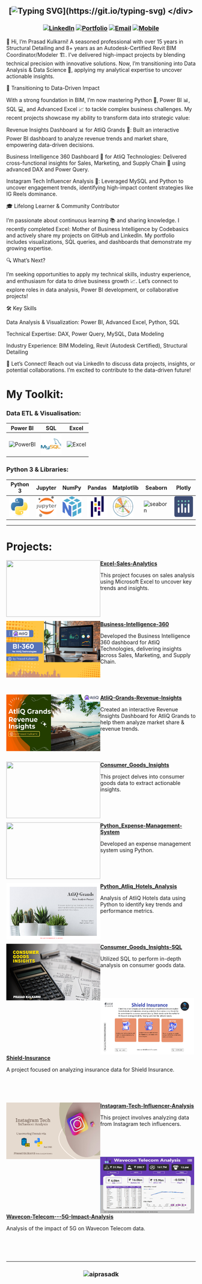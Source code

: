 <!-- ## <img src="https://storage.googleapis.com/gweb-cloudblog-publish/original_images/DataAnalytics.gif" width="60%" height="60%" align="center"> -->

## <div align="center"> [![Typing SVG](https://readme-typing-svg.demolab.com?font=Fira+Code&weight=600&size=27&duration=1000&pause=1500&center=true&vCenter=true&width=600&height=100&lines=Hi!+I+am+Prasad+Kulkarni.;I+am+a+Aspiring+Data+Analyst.;Checkout+my+Github+Portfolio+🥋!)](https://git.io/typing-svg) </div>

### <div align="center"> [![LinkedIn](https://img.shields.io/badge/|-LinkedIn-informational?style=flat&logo=linkedin&logoColor=white&color=orange)](https://www.linkedin.com/in/prasad7k) [![Portfolio](https://img.shields.io/badge/|-Portfolio-333333?style=flat&logo=affine&logoColor=white&color=orange)](https://codebasics.io/portfolio/Prasad-Kulkarni) [![Email](https://img.shields.io/badge/|-Email-D14836?style=flat&logo=gmail&logoColor=white&color=orange)](mailto:aiprasadk@gmail.com) [![Mobile](https://img.shields.io/badge/|-(+91)9028966077-6AA84F?style=flat&logo=allocine&logoColor=white&color=orange)]() </div>

👋 Hi, I’m Prasad Kulkarni! A seasoned professional with over 15 years in Structural Detailing and 8+ years as an Autodesk-Certified Revit BIM Coordinator/Modeler 🏗️. I’ve delivered high-impact projects by blending technical precision with innovative solutions. Now, I’m transitioning into Data Analysis & Data Science 🚀, applying my analytical expertise to uncover actionable insights.

🚀 Transitioning to Data-Driven Impact

With a strong foundation in BIM, I’m now mastering Python 🐍, Power BI 📊, SQL 💻, and Advanced Excel 📈 to tackle complex business challenges. My recent projects showcase my ability to transform data into strategic value:

Revenue Insights Dashboard 📊 for AtliQ Grands 🏨: Built an interactive Power BI dashboard to analyze revenue trends and market share, empowering data-driven decisions.

Business Intelligence 360 Dashboard 💼 for AtliQ Technologies: Delivered cross-functional insights for Sales, Marketing, and Supply Chain 🚚 using advanced DAX and Power Query.

Instagram Tech Influencer Analysis 📱: Leveraged MySQL and Python to uncover engagement trends, identifying high-impact content strategies like IG Reels dominance.

🎓 Lifelong Learner & Community Contributor

I’m passionate about continuous learning 📚 and sharing knowledge. I recently completed Excel: Mother of Business Intelligence by Codebasics and actively share my projects on GitHub and LinkedIn. My portfolio includes visualizations, SQL queries, and dashboards that demonstrate my growing expertise.

🔍 What’s Next?

I’m seeking opportunities to apply my technical skills, industry experience, and enthusiasm for data to drive business growth 📈. Let’s connect to explore roles in data analysis, Power BI development, or collaborative projects!

🛠️ Key Skills

Data Analysis & Visualization: Power BI, Advanced Excel, Python, SQL

Technical Expertise: DAX, Power Query, MySQL, Data Modeling

Industry Experience: BIM Modeling, Revit (Autodesk Certified), Structural Detailing

🤝 Let’s Connect! Reach out via LinkedIn to discuss data projects, insights, or potential collaborations. I’m excited to contribute to the data-driven future!

# My Toolkit:

### Data ETL & Visualisation:
| Power BI | SQL | Excel |
|---|---|---|
| <img src="https://github.com/microsoft/PowerBI-Icons/blob/main/SVG/Power-BI.svg" title="PowerBI" alt="PowerBI" width="55" height="55"/> | <img src="https://github.com/devicons/devicon/blob/master/icons/mysql/mysql-original-wordmark.svg" title="SQL" alt="SQL" width="55" height="55"/> | <img src="https://github.com/user-attachments/assets/0ed55528-bc48-414a-91c5-0d3d6da434d7" title="Excel" alt="Excel" width="55" height="55"/> |

### Python 3 & Libraries:
| Python 3 | Jupyter | NumPy | Pandas | Matplotlib | Seaborn | Plotly |
|---|---|---|---|---|---|---|
| <img src="https://github.com/devicons/devicon/blob/master/icons/python/python-original.svg" title="Python" alt="Python" width="55" height="55"/> | <img src="https://github.com/devicons/devicon/blob/master/icons/jupyter/jupyter-original-wordmark.svg" title="Jupiter" alt="Jupiter" width="55" height="55"/> | <img src="https://github.com/devicons/devicon/blob/master/icons/numpy/numpy-original.svg" title="Numpy" alt="Numpy" width="55" height="55"/> | <img src="https://github.com/devicons/devicon/blob/master/icons/pandas/pandas-original.svg" title="Pandas" alt="Pandas" width="55" height="55"/> | <img src="https://github.com/devicons/devicon/blob/master/icons/matplotlib/matplotlib-original.svg" title="matplotlib" alt="matplotlib" width="55" height="55"/> | <img src="https://cdn.worldvectorlogo.com/logos/seaborn-1.svg" title="seaborn" alt="seaborn" width="55" height="55"/> | <img src="https://github.com/devicons/devicon/blob/master/icons/plotly/plotly-original.svg" title="plotly" alt="plotly" width="55" height="55"/> |

---

# Projects:

<img align="left" width="250" height="150" src="https://github.com/aiprasadk/Excel-Sales-Analytics/blob/main/Thumbnail/Excel%20Sales%20and%20Finance%20Analytics_thumbnail.jpg"> **[Excel-Sales-Analytics](https://github.com/aiprasadk/Excel-Sales-Analytics)**
</p> This project focuses on sales analysis using Microsoft Excel to uncover key trends and insights.
</p>
<br><br><br>

<img align="left" width="250" height="150" src="https://github.com/aiprasadk/-Business-Intelligence-360-/blob/main/Thumbnail/BI360_thumbnail.png"> **[Business-Intelligence-360](https://github.com/aiprasadk/-Business-Intelligence-360-/tree/main)**
</p> Developed the Business Intelligence 360 dashboard for AtliQ Technologies, delivering insights across Sales, Marketing, and Supply Chain.
</p>
<br><br><br>

<img align="left" width="250" height="150" src="https://github.com/aiprasadk/AtliQ-Grands-Revenue-Insights/blob/main/Thumbnail/AtliQ%20Grands%20thumbnail.png"> **[AtliQ-Grands-Revenue-Insights](https://github.com/aiprasadk/AtliQ-Grands-Revenue-Insights)**
</p> Created an interactive Revenue Insights Dashboard for AtliQ Grands to help them analyze market share & revenue trends.
</p>
<br><br><br>

<img align="left" width="250" height="150" src="https://via.placeholder.com/250x150?text=Project+Thumbnail"> **[Consumer_Goods_Insights](https://github.com/aiprasadk/Consumer_Goods_Insights)**
</p> This project delves into consumer goods data to extract actionable insights.
</p>
<br><br><br>

<img align="left" width="250" height="150" src="https://via.placeholder.com/250x150?text=Project+Thumbnail"> **[Python_Expense-Management-System](https://github.com/aiprasadk/Python_Expense-Management-System)**
</p> Developed an expense management system using Python.
</p>
<br><br><br>

<img align="left" width="250" height="150" src="https://github.com/aiprasadk/Python_Atliq_Hotels_Analysis/blob/main/Atliq%20hotels%20thumbnail.png"> **[Python_Atliq_Hotels_Analysis](https://github.com/aiprasadk/Python_Atliq_Hotels_Analysis)**
</p> Analysis of AtliQ Hotels data using Python to identify key trends and performance metrics.
</p>
<br><br><br>

<img align="left" width="250" height="150" src="https://github.com/aiprasadk/Consumer_Goods_Insights-SQL/blob/main/CG_thumbnail.png"> **[Consumer_Goods_Insights-SQL](https://github.com/aiprasadk/Consumer_Goods_Insights-SQL)**
</p> Utilized SQL to perform in-depth analysis on consumer goods data.
</p>
<br><br><br>

<img align="left" width="250" height="150" src="https://github.com/aiprasadk/Shield-Insurance/blob/main/Shield%20thumbnail.PNG"> **[Shield-Insurance](https://github.com/aiprasadk/Shield-Insurance)**
</p> A project focused on analyzing insurance data for Shield Insurance.
</p>
<br><br><br>

<img align="left" width="250" height="150" src="https://github.com/aiprasadk/Instagram-Tech-Influencer-Analysis/blob/main/Insights%20Images/Instagram%20thumbnail.png"> **[Instagram-Tech-Influencer-Analysis](https://github.com/aiprasadk/Instagram-Tech-Influencer-Analysis)**
</p> This project involves analyzing data from Instagram tech influencers.
</p>
<br><br><br>

<img align="left" width="250" height="150" src="https://github.com/aiprasadk/-Wavecon-Telecom---5G-Impact-Analysis/blob/main/Main_KPI.jpg"> **[Wavecon-Telecom---5G-Impact-Analysis](https://github.com/aiprasadk/Wavecon-Telecom---5G-Impact-Analysis)**
</p> Analysis of the impact of 5G on Wavecon Telecom data.
</p>
<br><br><br>

---

### <div align="center"> <img src="https://komarev.com/ghpvc/?username=aiprasadk&style=for-the-badge&color=orange&base=300" alt="aiprasadk"/> </div>
